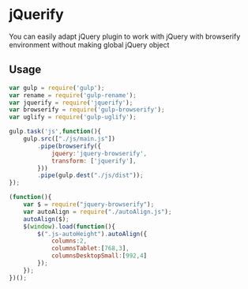 jQuerify
==========
You can easily adapt jQuery plugin to work with jQuery with browserify environment without making global jQuery object

Usage
--------

```js
var gulp = require('gulp');
var rename = require('gulp-rename');
var jquerify = require('jquerify');
var browserify = require('gulp-browserify');
var uglify = require('gulp-uglify');

gulp.task('js',function(){
	gulp.src(["./js/main.js"])
		.pipe(browserify({
			jquery:'jquery-browserify',
			transform: ['jquerify'],
		}))
		.pipe(gulp.dest("./js/dist"));
});
```


```js
(function(){
	var $ = require("jquery-browserify");
	var autoAlign = require("./autoAlign.js");
	autoAlign($);
	$(window).load(function(){
		$(".js-autoHeight").autoAlign({
			columns:2,
			columnsTablet:[768,3],
			columnsDesktopSmall:[992,4]
		});
	});
})();
```